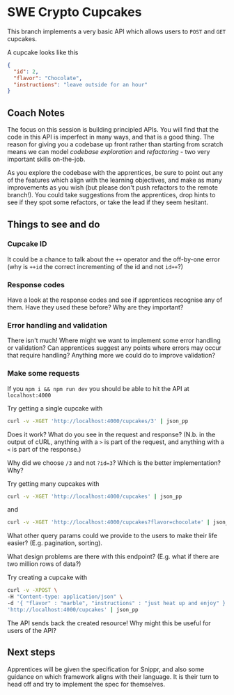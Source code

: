 # SWE Crypto Cupcakes

This branch implements a very basic API which allows users to `POST` and `GET`
cupcakes.

A cupcake looks like this

```json
{
  "id": 2,
  "flavor": "Chocolate",
  "instructions": "leave outside for an hour"
}
```

## Coach Notes

The focus on this session is building principled APIs. You will find that the
code in this API is imperfect in many ways, and that is a good thing. The reason
for giving you a codebase up front rather than starting from scratch means we
can model _codebase exploration_ and _refactoring_ - two very important skills
on-the-job.

As you explore the codebase with the apprentices, be sure to point out any of
the features which align with the learning objectives, and make as many
improvements as you wish (but please don't push refactors to the remote
branch!). You could take suggestions from the apprentices, drop hints to see if
they spot some refactors, or take the lead if they seem hesitant.

## Things to see and do

### Cupcake ID

It could be a chance to talk about the `++` operator and the off-by-one error
(why is `++id` the correct incrementing of the id and not `id++`?)

### Response codes

Have a look at the response codes and see if apprentices recognise any of them.
Have they used these before? Why are they important?

### Error handling and validation

There isn't much! Where might we want to implement some error handling or
validation? Can apprentices suggest any points where errors may occur that
require handling? Anything more we could do to improve validation?

### Make some requests

If you `npm i && npm run dev` you should be able to hit the API at
`localhost:4000`

Try getting a single cupcake with

```bash
curl -v -XGET 'http://localhost:4000/cupcakes/3' | json_pp
```

Does it work? What do you see in the request and response? (N.b. in the output
of cURL, anything with a `>` is part of the request, and anything with a `<` is
part of the response.)

Why did we choose `/3` and not `?id=3`? Which is the better implementation? Why?

Try getting many cupcakes with

```bash
curl -v -XGET 'http://localhost:4000/cupcakes' | json_pp
```

and

```bash
curl -v -XGET 'http://localhost:4000/cupcakes?flavor=chocolate' | json_pp
```

What other query params could we provide to the users to make their life easier?
(E.g. pagination, sorting).

What design problems are there with this endpoint? (E.g. what if there are two
million rows of data?)

Try creating a cupcake with

```bash
curl -v -XPOST \
-H "Content-type: application/json" \
-d '{ "flavor" : "marble", "instructions" : "just heat up and enjoy" }' \
'http://localhost:4000/cupcakes' | json_pp
```

The API sends back the created resource! Why might this be useful for users of
the API?

## Next steps

Apprentices will be given the specification for Snippr, and also some guidance
on which framework aligns with their language. It is their turn to head off and
try to implement the spec for themselves.
